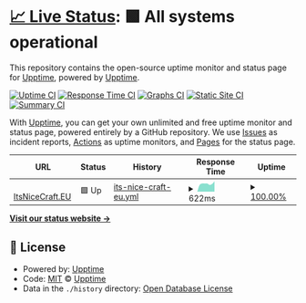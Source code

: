 # [📈 Live Status](https://upptime.github.io/upptime): <!--live status--> **🟩 All systems operational**

This repository contains the open-source uptime monitor and status page for [Upptime](https://upptime.js.org), powered by [Upptime](https://github.com/upptime/upptime).

[![Uptime CI](https://github.com/ItsNiceCraft/status/workflows/Uptime%20CI/badge.svg)](https://github.com/ItsNiceCraft/status/actions?query=workflow%3A%22Uptime+CI%22)
[![Response Time CI](https://github.com/ItsNiceCraft/status/workflows/Response%20Time%20CI/badge.svg)](https://github.com/ItsNiceCraft/status/actions?query=workflow%3A%22Response+Time+CI%22)
[![Graphs CI](https://github.com/ItsNiceCraft/status/workflows/Graphs%20CI/badge.svg)](https://github.com/ItsNiceCraft/status/actions?query=workflow%3A%22Graphs+CI%22)
[![Static Site CI](https://github.com/ItsNiceCraft/status/workflows/Static%20Site%20CI/badge.svg)](https://github.com/ItsNiceCraft/status/actions?query=workflow%3A%22Static+Site+CI%22)
[![Summary CI](https://github.com/ItsNiceCraft/status/workflows/Summary%20CI/badge.svg)](https://github.com/ItsNiceCraft/status/actions?query=workflow%3A%22Summary+CI%22)

With [Upptime](https://upptime.js.org), you can get your own unlimited and free uptime monitor and status page, powered entirely by a GitHub repository. We use [Issues](https://github.com/upptime/upptime/issues) as incident reports, [Actions](https://github.com/ItsNiceCraft/status/actions) as uptime monitors, and [Pages](https://upptime.github.io/upptime) for the status page.

<!--start: status pages-->
<!-- This summary is generated by Upptime (https://github.com/upptime/upptime) -->
<!-- Do not edit this manually, your changes will be overwritten -->
<!-- prettier-ignore -->
| URL | Status | History | Response Time | Uptime |
| --- | ------ | ------- | ------------- | ------ |
| <img alt="" src="https://favicons.githubusercontent.com/itsnicecraft.eu" height="13"> [ItsNiceCraft.EU](https://itsnicecraft.eu) | 🟩 Up | [its-nice-craft-eu.yml](https://github.com/ItsNiceCraft/status/commits/HEAD/history/its-nice-craft-eu.yml) | <details><summary><img alt="Response time graph" src="./graphs/its-nice-craft-eu/response-time-week.png" height="20"> 622ms</summary><br><a href="https://status.itsnicecraft.eu/history/its-nice-craft-eu"><img alt="Response time 543" src="https://img.shields.io/endpoint?url=https%3A%2F%2Fraw.githubusercontent.com%2FItsNiceCraft%2Fstatus%2FHEAD%2Fapi%2Fits-nice-craft-eu%2Fresponse-time.json"></a><br><a href="https://status.itsnicecraft.eu/history/its-nice-craft-eu"><img alt="24-hour response time 802" src="https://img.shields.io/endpoint?url=https%3A%2F%2Fraw.githubusercontent.com%2FItsNiceCraft%2Fstatus%2FHEAD%2Fapi%2Fits-nice-craft-eu%2Fresponse-time-day.json"></a><br><a href="https://status.itsnicecraft.eu/history/its-nice-craft-eu"><img alt="7-day response time 622" src="https://img.shields.io/endpoint?url=https%3A%2F%2Fraw.githubusercontent.com%2FItsNiceCraft%2Fstatus%2FHEAD%2Fapi%2Fits-nice-craft-eu%2Fresponse-time-week.json"></a><br><a href="https://status.itsnicecraft.eu/history/its-nice-craft-eu"><img alt="30-day response time 591" src="https://img.shields.io/endpoint?url=https%3A%2F%2Fraw.githubusercontent.com%2FItsNiceCraft%2Fstatus%2FHEAD%2Fapi%2Fits-nice-craft-eu%2Fresponse-time-month.json"></a><br><a href="https://status.itsnicecraft.eu/history/its-nice-craft-eu"><img alt="1-year response time 543" src="https://img.shields.io/endpoint?url=https%3A%2F%2Fraw.githubusercontent.com%2FItsNiceCraft%2Fstatus%2FHEAD%2Fapi%2Fits-nice-craft-eu%2Fresponse-time-year.json"></a></details> | <details><summary><a href="https://status.itsnicecraft.eu/history/its-nice-craft-eu">100.00%</a></summary><a href="https://status.itsnicecraft.eu/history/its-nice-craft-eu"><img alt="All-time uptime 98.24%" src="https://img.shields.io/endpoint?url=https%3A%2F%2Fraw.githubusercontent.com%2FItsNiceCraft%2Fstatus%2FHEAD%2Fapi%2Fits-nice-craft-eu%2Fuptime.json"></a><br><a href="https://status.itsnicecraft.eu/history/its-nice-craft-eu"><img alt="24-hour uptime 100.00%" src="https://img.shields.io/endpoint?url=https%3A%2F%2Fraw.githubusercontent.com%2FItsNiceCraft%2Fstatus%2FHEAD%2Fapi%2Fits-nice-craft-eu%2Fuptime-day.json"></a><br><a href="https://status.itsnicecraft.eu/history/its-nice-craft-eu"><img alt="7-day uptime 100.00%" src="https://img.shields.io/endpoint?url=https%3A%2F%2Fraw.githubusercontent.com%2FItsNiceCraft%2Fstatus%2FHEAD%2Fapi%2Fits-nice-craft-eu%2Fuptime-week.json"></a><br><a href="https://status.itsnicecraft.eu/history/its-nice-craft-eu"><img alt="30-day uptime 97.97%" src="https://img.shields.io/endpoint?url=https%3A%2F%2Fraw.githubusercontent.com%2FItsNiceCraft%2Fstatus%2FHEAD%2Fapi%2Fits-nice-craft-eu%2Fuptime-month.json"></a><br><a href="https://status.itsnicecraft.eu/history/its-nice-craft-eu"><img alt="1-year uptime 98.24%" src="https://img.shields.io/endpoint?url=https%3A%2F%2Fraw.githubusercontent.com%2FItsNiceCraft%2Fstatus%2FHEAD%2Fapi%2Fits-nice-craft-eu%2Fuptime-year.json"></a></details>

<!--end: status pages-->

[**Visit our status website →**](https://upptime.github.io/upptime)

## 📄 License

- Powered by: [Upptime](https://github.com/upptime/upptime)
- Code: [MIT](./LICENSE) © [Upptime](https://upptime.js.org)
- Data in the `./history` directory: [Open Database License](https://opendatacommons.org/licenses/odbl/1-0/)
